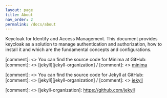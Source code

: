 ```yaml
---
layout: page
title: About
nav_order: 2
permalink: /docs/about
---
```


Keycloak for Identify and Access Management. This document provides keycloak as a solution to manage authentication and authorization, how to install it and which are the fundamental concepts and configurations.

[comment]: <> You can find the source code for Minima at GitHub:
[comment]: <> [jekyll][jekyll-organization] /
[comment]: <> [minima](https://github.com/jekyll/minima)

[comment]: <>  You can find the source code for Jekyll at GitHub:
[comment]: <> [jekyll][jekyll-organization] /
[comment]: <>  [jekyll](https://github.com/jekyll/jekyll)

[comment]: <>  [jekyll-organization]: https://github.com/jekyll

